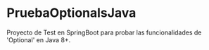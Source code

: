 # PruebaOptionalsJava

Proyecto de Test en SpringBoot para probar las funcionalidades de 'Optional<T>' en Java 8+.